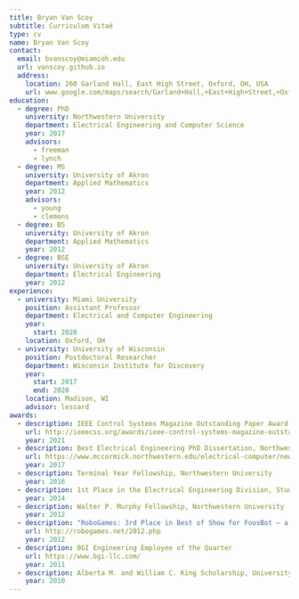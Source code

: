 ```yaml
---
title: Bryan Van Scoy
subtitle: Curriculum Vitaë
type: cv
name: Bryan Van Scoy
contact:
  email: bvanscoy@miamioh.edu
  url: vanscoy.github.io
  address:
    location: 260 Garland Hall, East High Street, Oxford, OH, USA
    url: www.google.com/maps/search/Garland+Hall,+East+High+Street,+Oxford,+OH,+USA
education:
  - degree: PhD
    university: Northwestern University
    department: Electrical Engineering and Computer Science
    year: 2017
    advisors:
      - freeman
      - lynch
  - degree: MS
    university: University of Akron
    department: Applied Mathematics
    year: 2012
    advisors:
      - young
      - clemons
  - degree: BS
    university: University of Akron
    department: Applied Mathematics
    year: 2012
  - degree: BSE
    university: University of Akron
    department: Electrical Engineering
    year: 2012
experience:
  - university: Miami University
    position: Assistant Professor
    department: Electrical and Computer Engineering
    year:
      start: 2020
    location: Oxford, OH
  - university: University of Wisconsin
    position: Postdoctoral Researcher
    department: Wisconsin Institute for Discovery
    year:
      start: 2017
      end: 2020
    location: Madison, WI
    advisor: lessard
awards:
  - description: IEEE Control Systems Magazine Outstanding Paper Award
    url: http://ieeecss.org/awards/ieee-control-systems-magazine-outstanding-paper-award
    year: 2021
  - description: Best Electrical Engineering PhD Dissertation, Northwestern University
    url: https://www.mccormick.northwestern.edu/electrical-computer/news-events/news/articles/2017/2017-eecs-annual-awards-winners.html
    year: 2017
  - description: Terminal Year Fellowship, Northwestern University
    year: 2016
  - description: 1st Place in the Electrical Engineering Division, Student Poster Fair, Northwestern University
    year: 2014
  - description: Walter P. Murphy Fellowship, Northwestern University
    year: 2012
  - description: "RoboGames: 3rd Place in Best of Show for FoosBot – a robotic foosball table"
    url: http://robogames.net/2012.php
    year: 2012
  - description: BGI Engineering Employee of the Quarter
    url: https://www.bgi-llc.com/
    year: 2011
  - description: Alberta M. and William C. King Scholarship, University of Akron Department of Mathematics
    year: 2010
---
```

